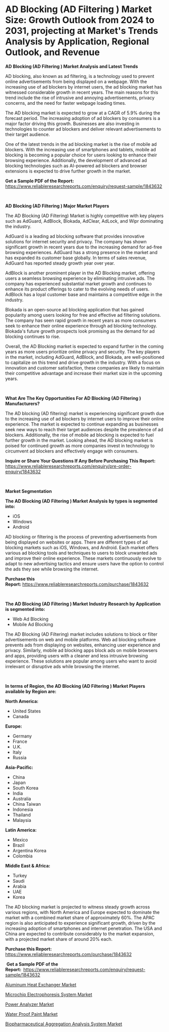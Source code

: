 <p><h1>AD Blocking (AD Filtering ) Market Size: Growth Outlook from 2024 to 2031, projecting at Market's Trends Analysis by Application, Regional Outlook, and Revenue</h1></p><p><strong>AD Blocking (AD Filtering ) Market Analysis and Latest Trends</strong></p>
<p><p>AD blocking, also known as ad filtering, is a technology used to prevent online advertisements from being displayed on a webpage. With the increasing use of ad blockers by internet users, the ad blocking market has witnessed considerable growth in recent years. The main reasons for this trend include the rise of intrusive and annoying advertisements, privacy concerns, and the need for faster webpage loading times.</p><p>The AD blocking market is expected to grow at a CAGR of 5.9% during the forecast period. The increasing adoption of ad blockers by consumers is a major factor driving this growth. Businesses are also investing in technologies to counter ad blockers and deliver relevant advertisements to their target audience.</p><p>One of the latest trends in the ad blocking market is the rise of mobile ad blockers. With the increasing use of smartphones and tablets, mobile ad blocking is becoming a popular choice for users looking to enhance their browsing experience. Additionally, the development of advanced ad blocking technologies such as AI-powered ad blockers and browser extensions is expected to drive further growth in the market.</p></p>
<p><strong>Get a Sample PDF of the Report:&nbsp;</strong> <a href="https://www.reliableresearchreports.com/enquiry/request-sample/1843632">https://www.reliableresearchreports.com/enquiry/request-sample/1843632</a></p>
<p>&nbsp;</p>
<p><strong>AD Blocking (AD Filtering ) Major Market Players</strong></p>
<p><p>The AD Blocking (AD Filtering) Market is highly competitive with key players such as AdGuard, AdBlock, Blokada, AdClear, AdLock, and Wipr dominating the industry. </p><p>AdGuard is a leading ad blocking software that provides innovative solutions for internet security and privacy. The company has shown significant growth in recent years due to the increasing demand for ad-free browsing experiences. AdGuard has a strong presence in the market and has expanded its customer base globally. In terms of sales revenue, AdGuard has reported steady growth year over year.</p><p>AdBlock is another prominent player in the AD Blocking market, offering users a seamless browsing experience by eliminating intrusive ads. The company has experienced substantial market growth and continues to enhance its product offerings to cater to the evolving needs of users. AdBlock has a loyal customer base and maintains a competitive edge in the industry.</p><p>Blokada is an open-source ad blocking application that has gained popularity among users looking for free and effective ad filtering solutions. The company has seen rapid growth in recent years as more consumers seek to enhance their online experience through ad blocking technology. Blokada's future growth prospects look promising as the demand for ad blocking continues to rise.</p><p>Overall, the AD Blocking market is expected to expand further in the coming years as more users prioritize online privacy and security. The key players in the market, including AdGuard, AdBlock, and Blokada, are well-positioned to capitalize on this trend and drive growth in the industry. With a focus on innovation and customer satisfaction, these companies are likely to maintain their competitive advantage and increase their market size in the upcoming years.</p></p>
<p>&nbsp;</p>
<p><strong>What Are The Key Opportunities For AD Blocking (AD Filtering ) Manufacturers?</strong></p>
<p><p>The AD blocking (AD filtering) market is experiencing significant growth due to the increasing use of ad blockers by internet users to improve their online experience. The market is expected to continue expanding as businesses seek new ways to reach their target audiences despite the prevalence of ad blockers. Additionally, the rise of mobile ad blocking is expected to fuel further growth in the market. Looking ahead, the AD blocking market is poised for continued growth as more companies invest in technology to circumvent ad blockers and effectively engage with consumers.</p></p>
<p><strong>Inquire or Share Your Questions If Any Before Purchasing This Report:</strong> <a href="https://www.reliableresearchreports.com/enquiry/pre-order-enquiry/1843632">https://www.reliableresearchreports.com/enquiry/pre-order-enquiry/1843632</a></p>
<p>&nbsp;</p>
<p><strong>Market Segmentation</strong></p>
<p><strong>The AD Blocking (AD Filtering ) Market Analysis by types is segmented into:</strong></p>
<p><ul><li>iOS</li><li>Windows</li><li>Android</li></ul></p>
<p><p>AD blocking or filtering is the process of preventing advertisements from being displayed on websites or apps. There are different types of ad blocking markets such as iOS, Windows, and Android. Each market offers various ad blocking tools and techniques to users to block unwanted ads and improve their online experience. These markets continuously evolve to adapt to new advertising tactics and ensure users have the option to control the ads they see while browsing the internet.</p></p>
<p><strong>Purchase this Report:&nbsp;</strong><a href="https://www.reliableresearchreports.com/purchase/1843632">https://www.reliableresearchreports.com/purchase/1843632</a></p>
<p>&nbsp;</p>
<p><strong>The AD Blocking (AD Filtering ) Market Industry Research by Application is segmented into:</strong></p>
<p><ul><li>Web Ad Blocking</li><li>Mobile Ad Blocking</li></ul></p>
<p><p>The AD Blocking (AD Filtering) market includes solutions to block or filter advertisements on web and mobile platforms. Web ad blocking software prevents ads from displaying on websites, enhancing user experience and privacy. Similarly, mobile ad blocking apps block ads on mobile browsers and apps, providing users with a cleaner and less intrusive browsing experience. These solutions are popular among users who want to avoid irrelevant or disruptive ads while browsing the internet.</p></p>
<p>&nbsp;</p>
<p><strong>In terms of Region, the AD Blocking (AD Filtering ) Market Players available by Region are:</strong></p>
<p>
    <p> <strong> North America: </strong>
        <ul>
            <li>United States</li>
            <li>Canada</li>
        </ul>
        </p> 
    <p> <strong> Europe: </strong>
        <ul>
            <li>Germany</li>
            <li>France</li>
            <li>U.K.</li>
            <li>Italy</li>
            <li>Russia</li>
        </ul>
        </p> 
    <p> <strong> Asia-Pacific: </strong>
        <ul>
            <li>China</li>
            <li>Japan</li>
            <li>South Korea</li>
            <li>India</li>
            <li>Australia</li>
            <li>China Taiwan</li>
            <li>Indonesia</li>
            <li>Thailand</li>
            <li>Malaysia</li>
        </ul>
        </p> 
    <p> <strong> Latin America: </strong>
        <ul>
            <li>Mexico</li>
            <li>Brazil</li>
            <li>Argentina Korea</li>
            <li>Colombia</li>
        </ul>
        </p> 
    <p> <strong> Middle East & Africa: </strong>
        <ul>
            <li>Turkey</li>
            <li>Saudi</li>
            <li>Arabia</li>
            <li>UAE</li>
            <li>Korea</li>
        </ul>
    </p>
    </p>
<p><p>The AD blocking market is projected to witness steady growth across various regions, with North America and Europe expected to dominate the market with a combined market share of approximately 60%. The APAC region is also anticipated to experience significant growth, driven by the increasing adoption of smartphones and internet penetration. The USA and China are expected to contribute considerably to the market expansion, with a projected market share of around 20% each.</p></p>
<p><strong>Purchase this Report: </strong><a href="https://www.reliableresearchreports.com/purchase/1843632">https://www.reliableresearchreports.com/purchase/1843632</a></p>
<p>&nbsp;<strong>Get a Sample PDF of the Report:&nbsp;&nbsp;</strong><a href="https://www.reliableresearchreports.com/enquiry/request-sample/1843632">https://www.reliableresearchreports.com/enquiry/request-sample/1843632</a></p>
<p><strong></strong></p>
<p><p><a href="https://github.com/RickHolmes3/Market-Research-Report-List-3/blob/main/aluminum-heat-exchanger-market.md">Aluminum Heat Exchanger Market</a></p><p><a href="https://issuu.com/reportprime-2/docs/microchip-electrophoresis-system-market-size-2030.">Microchip Electrophoresis System Market</a></p><p><a href="https://github.com/bmorecock/Market-Research-Report-List-2/blob/main/power-analyzer-market.md">Power Analyzer Market</a></p><p><a href="https://github.com/Krish2023na/Market-Research-Report-List-3/blob/main/water-proof-paint-market.md">Water Proof Paint Market</a></p><p><a href="https://issuu.com/reportprime-2/docs/biopharmaceutical-aggregation-analysis-system-mark">Biopharmaceutical Aggregation Analysis System Market</a></p></p>